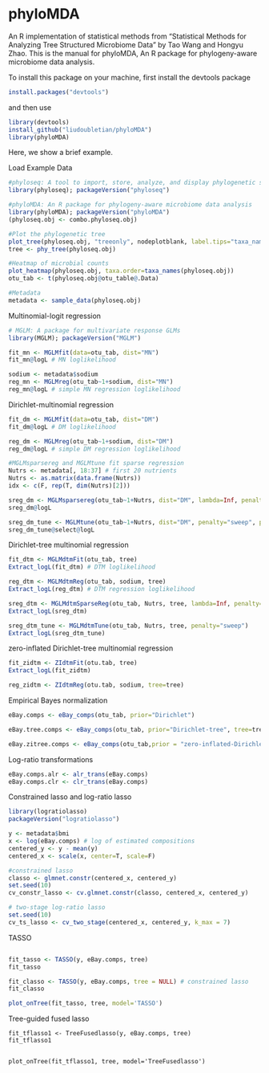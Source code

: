 # phyloMDA

An R implementation of statistical methods from “Statistical Methods for Analyzing Tree Structured Microbiome Data” by Tao Wang and Hongyu Zhao.
This is the manual for phyloMDA, An R package for phylogeny-aware microbiome data analysis. 

To install this package on your machine, first install the devtools package
```r
install.packages("devtools")  
```
and then use
```r
library(devtools)
install_github("liudoubletian/phyloMDA")  
library(phyloMDA)  
```
Here, we show a brief example.

Load Example Data


```r
#phyloseq: A tool to import, store, analyze, and display phylogenetic sequencing data
library(phyloseq); packageVersion("phyloseq")

#phyloMDA: An R package for phylogeny-aware microbiome data analysis
library(phyloMDA); packageVersion("phyloMDA")
(phyloseq.obj <- combo.phyloseq.obj)

#Plot the phylogenetic tree
plot_tree(phyloseq.obj, "treeonly", nodeplotblank, label.tips="taxa_names")
tree <- phy_tree(phyloseq.obj)

#Heatmap of microbial counts
plot_heatmap(phyloseq.obj, taxa.order=taxa_names(phyloseq.obj))
otu_tab <- t(phyloseq.obj@otu_table@.Data)

#Metadata
metadata <- sample_data(phyloseq.obj)
```

Multinomial-logit regression

```r
# MGLM: A package for multivariate response GLMs
library(MGLM); packageVersion("MGLM")

fit_mn <- MGLMfit(data=otu_tab, dist="MN")
fit_mn@logL # MN loglikelihood

sodium <- metadata$sodium
reg_mn <- MGLMreg(otu_tab~1+sodium, dist="MN")
reg_mn@logL # simple MN regression loglikelihood
```


Dirichlet-multinomial regression
```r
fit_dm <- MGLMfit(data=otu_tab, dist="DM")
fit_dm@logL # DM loglikelihood

reg_dm <- MGLMreg(otu_tab~1+sodium, dist="DM")
reg_dm@logL # simple DM regression loglikelihood

#MGLMsparsereg and MGLMtune fit sparse regression
Nutrs <- metadata[, 18:37] # first 20 nutrients
Nutrs <- as.matrix(data.frame(Nutrs))
idx <- c(F, rep(T, dim(Nutrs)[2]))

sreg_dm <- MGLMsparsereg(otu_tab~1+Nutrs, dist="DM", lambda=Inf, penalty="sweep", penidx=idx)
sreg_dm@logL

sreg_dm_tune <- MGLMtune(otu_tab~1+Nutrs, dist="DM", penalty="sweep", penidx=idx)
sreg_dm_tune@select@logL

```

Dirichlet-tree multinomial regression
```r
fit_dtm <- MGLMdtmFit(otu_tab, tree)
Extract_logL(fit_dtm) # DTM loglikelihood

reg_dtm <- MGLMdtmReg(otu_tab, sodium, tree)
Extract_logL(reg_dtm) # DTM regression loglikelihood

sreg_dtm <- MGLMdtmSparseReg(otu_tab, Nutrs, tree, lambda=Inf, penalty="sweep")
Extract_logL(sreg_dtm)

sreg_dtm_tune <- MGLMdtmTune(otu_tab, Nutrs, tree, penalty="sweep")
Extract_logL(sreg_dtm_tune)

```
zero-inflated Dirichlet-tree multinomial regression
```r
fit_zidtm <- ZIdtmFit(otu.tab, tree)
Extract_logL(fit_zidtm)

reg_zidtm <- ZIdtmReg(otu.tab, sodium, tree=tree)
```
Empirical Bayes normalization
```r
eBay.comps <- eBay_comps(otu_tab, prior="Dirichlet")

eBay.tree.comps <- eBay_comps(otu_tab, prior="Dirichlet-tree", tree=tree)

eBay.zitree.comps <- eBay_comps(otu_tab,prior = "zero-inflated-Dirichlet-treee", tree = tree, model= "MIX")
```

Log-ratio transformations
```r
eBay.comps.alr <- alr_trans(eBay.comps)
eBay.comps.clr <- clr_trans(eBay.comps)
```


Constrained lasso and log-ratio lasso
```r
library(logratiolasso)
packageVersion("logratiolasso")

y <- metadata$bmi
x <- log(eBay.comps) # log of estimated compositions
centered_y <- y - mean(y)
centered_x <- scale(x, center=T, scale=F)

#constrained lasso
classo <- glmnet.constr(centered_x, centered_y)
set.seed(10)
cv_constr_lasso <- cv.glmnet.constr(classo, centered_x, centered_y)

# two-stage log-ratio lasso
set.seed(10)
cv_ts_lasso <- cv_two_stage(centered_x, centered_y, k_max = 7)

```

TASSO
```r

fit_tasso <- TASSO(y, eBay.comps, tree)
fit_tasso

fit_classo <- TASSO(y, eBay.comps, tree = NULL) # constrained lasso
fit_classo

plot_onTree(fit_tasso, tree, model='TASSO')
```

Tree-guided fused lasso
```
fit_tflasso1 <- TreeFusedlasso(y, eBay.comps, tree)
fit_tflasso1


plot_onTree(fit_tflasso1, tree, model='TreeFusedlasso')


```

